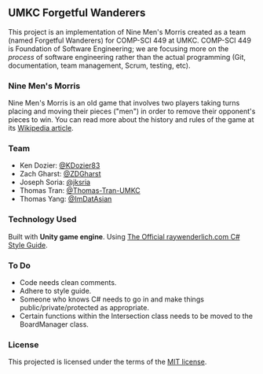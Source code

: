 ## UMKC Forgetful Wanderers
This project is an implementation of Nine Men's Morris created as a team (named Forgetful Wanderers) for COMP-SCI 449 at UMKC. COMP-SCI 449 is Foundation of Software Engineering; we are focusing more on the *process* of software engineering rather than the actual programming (Git, documentation, team management, Scrum, testing, etc).

### Nine Men's Morris
Nine Men's Morris is an old game that involves two players taking turns placing and moving their pieces ("men") in order to remove their opponent's pieces to win. You can read more about the history and rules of the game at its [Wikipedia article](https://en.wikipedia.org/wiki/Nine_men%27s_morris).

### Team
- Ken Dozier: [@KDozier83](https://github.com/KDozier83)
- Zach Gharst: [@ZDGharst](https://github.com/ZDGharst)
- Joseph Soria: [@jksria](https://github.com/jksria)
- Thomas Tran: [@Thomas-Tran-UMKC](https://github.com/Thomas-Tran-UMKC)
- Thomas Yang: [@ImDatAsian](https://github.com/ImDatAsian)

### Technology Used
Built with **Unity game engine**. Using [The Official raywenderlich.com C# Style Guide](https://github.com/raywenderlich/c-sharp-style-guide).

### To Do
- Code needs clean comments.
- Adhere to style guide.
- Someone who knows C# needs to go in and make things public/private/protected as appropriate.
- Certain functions within the Intersection class needs to be moved to the BoardManager class.

### License
This projected is licensed under the terms of the [MIT license](LICENSE).
